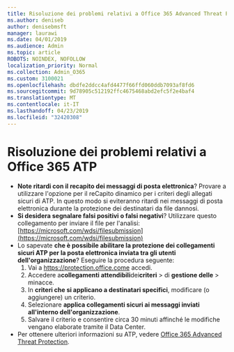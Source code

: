 ```yaml
---
title: Risoluzione dei problemi relativi a Office 365 Advanced Threat Protection (ATP)
ms.author: deniseb
author: denisebmsft
manager: laurawi
ms.date: 04/01/2019
ms.audience: Admin
ms.topic: article
ROBOTS: NOINDEX, NOFOLLOW
localization_priority: Normal
ms.collection: Admin_O365
ms.custom: 3100021
ms.openlocfilehash: dbdfe2ddcc4afd4477f66ffd060ddb7093af8fd6
ms.sourcegitcommit: 9d78905c512192ffc4675468abd2efc5f2e4baf4
ms.translationtype: MT
ms.contentlocale: it-IT
ms.lasthandoff: 04/23/2019
ms.locfileid: "32420308"
---
```

# <a name="troubleshoot-issues-with-office-365-atp"></a>Risoluzione dei problemi relativi a Office 365 ATP

- **Note ritardi con il recapito dei messaggi di posta elettronica**? Provare a utilizzare l'opzione per il reCapito dinamico per i criteri degli allegati sicuri di ATP. In questo modo si eviteranno ritardi nei messaggi di posta elettronica durante la protezione dei destinatari da file dannosi.
- **Si desidera segnalare falsi positivi o falsi negativi**? Utilizzare questo collegamento per inviare il file per l'analisi:[https://microsoft.com/wdsi/filesubmission](https://microsoft.com/wdsi/filesubmission)
- Lo sapevate **che è possibile abilitare la protezione dei collegamenti sicuri ATP per la posta elettronica inviata tra gli utenti dell'organizzazione**? Eseguire la procedura seguente:
    1. Vai a https://protection.office.come accedi.
    2. Accedere a**collegamenti attendibili**dei**criteri** > di **gestione delle** > minacce.
    3. In **criteri che si applicano a destinatari specifici**, modificare (o aggiungere) un criterio.
    4. Selezionare **applica collegamenti sicuri ai messaggi inviati all'interno dell'organizzazione**.
    5. Salvare il criterio e consentire circa 30 minuti affinché le modifiche vengano elaborate tramite il Data Center.
- Per ottenere ulteriori informazioni su ATP, vedere [Office 365 Advanced Threat Protection](https://docs.microsoft.com/office365/securitycompliance/office-365-atp).